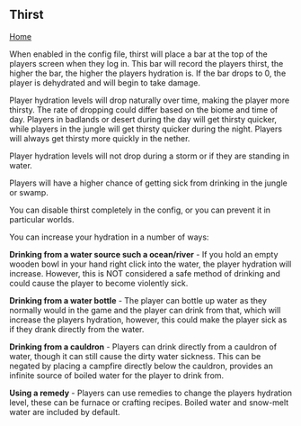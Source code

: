 ## Thirst

[Home](https://torpkev.github.io/epidemic_docs)

When enabled in the config file, thirst will place a bar at the top of the players screen when they log in.  This
bar will record the players thirst, the higher the bar, the higher the players hydration is.  If the bar drops
to 0, the player is dehydrated and will begin to take damage.

Player hydration levels will drop naturally over time, making the player more thirsty.  The rate of dropping could differ based on the biome and time of day.  Players in badlands or desert during the day will get thirsty quicker, while players in the jungle will get thirsty quicker during the night.  Players will always get thirsty more quickly in the nether. 

Player hydration levels will not drop during a storm or if they are standing in water.

Players will have a higher chance of getting sick from drinking in the jungle or swamp.

You can disable thirst completely in the config, or you can prevent it in particular worlds.

You can increase your hydration in a number of ways:
 
**Drinking from a water source such a ocean/river** - If you hold an empty wooden bowl in your hand right click into the water, the player hydration will increase.  However, this is NOT considered a safe method of drinking and could cause the player to become violently sick.

**Drinking from a water bottle** - The player can bottle up water as they normally would in the game and the player can drink from that, which will increase the players hydration, however, this could make the player sick as if they drank directly from the water.

**Drinking from a cauldron** - Players can drink directly from a cauldron of water, though it can still cause the dirty water sickness.  This can be negated by placing a campfire directly below the cauldron, provides an infinite source of boiled water for the player to drink from.

**Using a remedy** - Players can use remedies to change the players hydration level, these can be furnace or crafting recipes.  Boiled water and snow-melt water are included by default.
